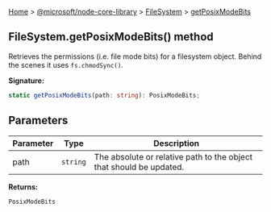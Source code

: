 [Home](./index) &gt; [@microsoft/node-core-library](./node-core-library.md) &gt; [FileSystem](./node-core-library.filesystem.md) &gt; [getPosixModeBits](./node-core-library.filesystem.getposixmodebits.md)

## FileSystem.getPosixModeBits() method

Retrieves the permissions (i.e. file mode bits) for a filesystem object. Behind the scenes it uses `fs.chmodSync()`<!-- -->.

<b>Signature:</b>

```typescript
static getPosixModeBits(path: string): PosixModeBits;
```

## Parameters

|  Parameter | Type | Description |
|  --- | --- | --- |
|  path | `string` | The absolute or relative path to the object that should be updated. |

<b>Returns:</b>

`PosixModeBits`

